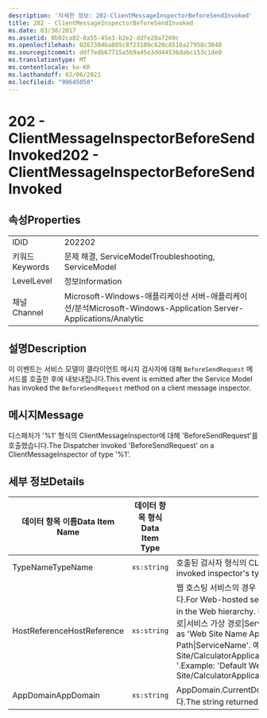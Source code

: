 ```yaml
---
description: '자세한 정보: 202-ClientMessageInspectorBeforeSendInvoked'
title: 202 - ClientMessageInspectorBeforeSendInvoked
ms.date: 03/30/2017
ms.assetid: 0b02ca82-8a55-45e3-b2e2-ddfe28a7269c
ms.openlocfilehash: 0267304ba805c8f23109c820c8516a27958c3040
ms.sourcegitcommit: ddf7edb67715a5b9a45e3dd44536dabc153c1de0
ms.translationtype: MT
ms.contentlocale: ko-KR
ms.lasthandoff: 02/06/2021
ms.locfileid: "99645050"
---
```

# <a name="202---clientmessageinspectorbeforesendinvoked"></a><span data-ttu-id="7ff06-103">202 - ClientMessageInspectorBeforeSendInvoked</span><span class="sxs-lookup"><span data-stu-id="7ff06-103">202 - ClientMessageInspectorBeforeSendInvoked</span></span>

## <a name="properties"></a><span data-ttu-id="7ff06-104">속성</span><span class="sxs-lookup"><span data-stu-id="7ff06-104">Properties</span></span>  
  
|||  
|-|-|  
|<span data-ttu-id="7ff06-105">ID</span><span class="sxs-lookup"><span data-stu-id="7ff06-105">ID</span></span>|<span data-ttu-id="7ff06-106">202</span><span class="sxs-lookup"><span data-stu-id="7ff06-106">202</span></span>|  
|<span data-ttu-id="7ff06-107">키워드</span><span class="sxs-lookup"><span data-stu-id="7ff06-107">Keywords</span></span>|<span data-ttu-id="7ff06-108">문제 해결, ServiceModel</span><span class="sxs-lookup"><span data-stu-id="7ff06-108">Troubleshooting, ServiceModel</span></span>|  
|<span data-ttu-id="7ff06-109">Level</span><span class="sxs-lookup"><span data-stu-id="7ff06-109">Level</span></span>|<span data-ttu-id="7ff06-110">정보</span><span class="sxs-lookup"><span data-stu-id="7ff06-110">Information</span></span>|  
|<span data-ttu-id="7ff06-111">채널</span><span class="sxs-lookup"><span data-stu-id="7ff06-111">Channel</span></span>|<span data-ttu-id="7ff06-112">Microsoft-Windows-애플리케이션 서버-애플리케이션/분석</span><span class="sxs-lookup"><span data-stu-id="7ff06-112">Microsoft-Windows-Application Server-Applications/Analytic</span></span>|  
  
## <a name="description"></a><span data-ttu-id="7ff06-113">설명</span><span class="sxs-lookup"><span data-stu-id="7ff06-113">Description</span></span>  

 <span data-ttu-id="7ff06-114">이 이벤트는 서비스 모델이 클라이언트 메시지 검사자에 대해 `BeforeSendRequest` 메서드를 호출한 후에 내보내집니다.</span><span class="sxs-lookup"><span data-stu-id="7ff06-114">This event is emitted after the Service Model has invoked the `BeforeSendRequest` method on a client message inspector.</span></span>  
  
## <a name="message"></a><span data-ttu-id="7ff06-115">메시지</span><span class="sxs-lookup"><span data-stu-id="7ff06-115">Message</span></span>  

 <span data-ttu-id="7ff06-116">디스패처가 '%1' 형식의 ClientMessageInspector에 대해 'BeforeSendRequest'를 호출했습니다.</span><span class="sxs-lookup"><span data-stu-id="7ff06-116">The Dispatcher invoked 'BeforeSendRequest' on a ClientMessageInspector of type  '%1'.</span></span>  
  
## <a name="details"></a><span data-ttu-id="7ff06-117">세부 정보</span><span class="sxs-lookup"><span data-stu-id="7ff06-117">Details</span></span>  
  
|<span data-ttu-id="7ff06-118">데이터 항목 이름</span><span class="sxs-lookup"><span data-stu-id="7ff06-118">Data Item Name</span></span>|<span data-ttu-id="7ff06-119">데이터 항목 형식</span><span class="sxs-lookup"><span data-stu-id="7ff06-119">Data Item Type</span></span>|<span data-ttu-id="7ff06-120">설명</span><span class="sxs-lookup"><span data-stu-id="7ff06-120">Description</span></span>|  
|--------------------|--------------------|-----------------|  
|<span data-ttu-id="7ff06-121">TypeName</span><span class="sxs-lookup"><span data-stu-id="7ff06-121">TypeName</span></span>|`xs:string`|<span data-ttu-id="7ff06-122">호출된 검사자 형식의 CLR FullName입니다.</span><span class="sxs-lookup"><span data-stu-id="7ff06-122">The CLR FullName of the invoked inspector's type.</span></span>|  
|<span data-ttu-id="7ff06-123">HostReference</span><span class="sxs-lookup"><span data-stu-id="7ff06-123">HostReference</span></span>|`xs:string`|<span data-ttu-id="7ff06-124">웹 호스팅 서비스의 경우 이 필드는 웹 계층의 서비스를 고유하게 식별합니다.</span><span class="sxs-lookup"><span data-stu-id="7ff06-124">For Web-hosted services, this field uniquely identifies the service in the Web hierarchy.</span></span> <span data-ttu-id="7ff06-125">해당 형식은 ' 웹 사이트 이름 응용 프로그램 가상 경로&#124;서비스 가상 경로&#124;ServiceName '으로 정의 됩니다.</span><span class="sxs-lookup"><span data-stu-id="7ff06-125">Its format is defined as 'Web Site Name Application Virtual Path&#124;Service Virtual Path&#124;ServiceName'.</span></span> <span data-ttu-id="7ff06-126">예: ' Default Web Site/CalculatorApplication&#124;/CalculatorService.svc&#124;CalculatorService '.</span><span class="sxs-lookup"><span data-stu-id="7ff06-126">Example: 'Default Web Site/CalculatorApplication&#124;/CalculatorService.svc&#124;CalculatorService'.</span></span>|  
|<span data-ttu-id="7ff06-127">AppDomain</span><span class="sxs-lookup"><span data-stu-id="7ff06-127">AppDomain</span></span>|`xs:string`|<span data-ttu-id="7ff06-128">AppDomain.CurrentDomain.FriendlyName에서 반환되는 문자열입니다.</span><span class="sxs-lookup"><span data-stu-id="7ff06-128">The string returned by AppDomain.CurrentDomain.FriendlyName.</span></span>|
